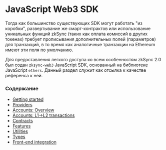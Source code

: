 # JavaScript Web3 SDK

Тогда как большинство существующих SDK могут работать "из коробки", развертывание же смарт-контрактов или использование уникальных функций zkSync (таких как оплата комиссий в других токенах) требует прописывания дополнительных полей (параметров) для транзакций, в то время как аналогичные транзакции на Ethereum имеют эти поля по умолчанию.

Для предоставления легкого доступа ко всем особенностям zkSync 2.0 был содан `zksync-web3` JavaScript SDK, основанный на библиотеке JavaScript `ethers`. Данный раздел служит как отсылка к качестве референса к ней.

### Содержание <a href="#table-of-contents" id="table-of-contents"></a>

* [Getting started](https://v2-docs.zksync.io/api/js/getting-started.html)
* [Providers](https://v2-docs.zksync.io/api/js/providers.html)
* [Accounts: Overview](https://v2-docs.zksync.io/api/js/accounts.html)
* [Accounts: L1->L2 transactions](https://v2-docs.zksync.io/api/js/accounts-l1-l2.html)
* [Contracts](https://v2-docs.zksync.io/api/js/contracts.html)
* [Features](https://v2-docs.zksync.io/api/js/features.html)
* [Utilities](https://v2-docs.zksync.io/api/js/utils.html)
* [Types](https://v2-docs.zksync.io/api/js/types.html)
* [Front-end integration](https://v2-docs.zksync.io/api/js/front-end.html)
